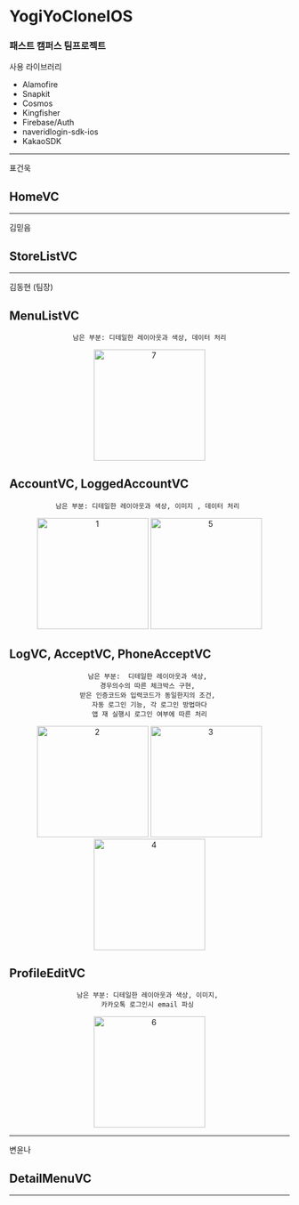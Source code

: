 # YogiYoCloneIOS

### 패스트 캠퍼스 팀프로젝트

사용 라이브러리 
- Alamofire
- Snapkit
- Cosmos
- Kingfisher
- Firebase/Auth
- naveridlogin-sdk-ios
- KakaoSDK

<div>
  
---
표건욱
## HomeVC

---
김믿음
## StoreListVC

---

김동현 (팀장)

## MenuListVC
<center>
  
```
남은 부분: 디테일한 레이아웃과 색상, 데이터 처리
```
</center>
<center><img width="200" alt="7" src="https://user-images.githubusercontent.com/63357508/91789874-7c938880-ec4a-11ea-893b-4d8ce2a6d127.png"></center>  

## AccountVC, LoggedAccountVC
<center>
  
```
남은 부분: 디테일한 레이아웃과 색상, 이미지 , 데이터 처리 
```
</center>
<center><img width="200" alt="1" src="https://user-images.githubusercontent.com/63357508/91789872-7bfaf200-ec4a-11ea-90d6-c3921b85ffe3.PNG">
<img width="200" alt="5" src="https://user-images.githubusercontent.com/63357508/91789863-79989800-ec4a-11ea-8aa6-5323b9d3e3de.PNG"></center>

## LogVC, AcceptVC, PhoneAcceptVC
<center>
  
```
남은 부분:  디테일한 레이아웃과 색상, 
경우의수의 따른 체크박스 구현, 
받은 인증코드와 입력코드가 동일한지의 조건, 
자동 로그인 기능, 각 로그인 방법마다
 앱 재 실행시 로그인 여부에 따른 처리 
```
</center>
<center><img width="200" alt="2" src="https://user-images.githubusercontent.com/63357508/91789869-7b625b80-ec4a-11ea-82cd-44512526d4e4.PNG">
<img width="200" alt="3" src="https://user-images.githubusercontent.com/63357508/91789866-7ac9c500-ec4a-11ea-9aa7-0e907792996e.PNG">
<img width="200" alt="4" src="https://user-images.githubusercontent.com/63357508/91789852-743b4d80-ec4a-11ea-8b1b-75ae61136261.PNG"></center>


## ProfileEditVC
<center>
  
```
남은 부분: 디테일한 레이아웃과 색상, 이미지, 
카카오톡 로그인시 email 파싱 
```
</center>
<center><img width="200" alt="6" src="https://user-images.githubusercontent.com/63357508/91789865-7ac9c500-ec4a-11ea-90ad-5987145bc22e.PNG"></center>

---
변윤나
## DetailMenuVC

---

</div>
